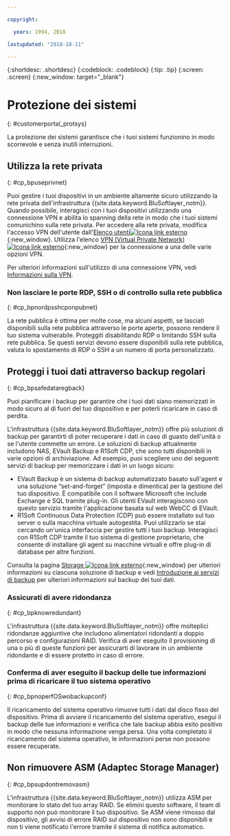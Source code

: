 ```yaml
---

copyright:

  years: 1994, 2018

lastupdated: "2018-10-11"

---
```


{:shortdesc: .shortdesc}
{:codeblock: .codeblock}
{:tip: .tip}
{:screen: .screen}
{:new_window: target="_blank"}


# Protezione dei sistemi
{: #customerportal_protsys}

La protezione dei sistemi garantisce che i tuoi sistemi funzionino in modo scorrevole e senza inutili interruzioni.

## Utilizza la rete privata
{: #cp_bpuseprivnet}

Puoi gestire i tuoi dispositivi in un ambiente altamente sicuro utilizzando la rete privata dell'infrastruttura {{site.data.keyword.BluSoftlayer_notm}}. Quando possibile, interagisci con i tuoi dispositivi utilizzando una connessione VPN e abilita lo spanning della rete in modo che i tuoi sistemi comunichino sulla rete privata. Per accedere alla rete privata, modifica l'accesso VPN dell'utente dall'[Elenco utenti![Icona link esterno](../icons/launch-glyph.svg)](https://control.softlayer.com/account/user/list){:new_window}. Utilizza l'elenco [VPN (Virtual Private Network) ![Icona link esterno](../icons/launch-glyph.svg)](http://www.softlayer.com/vpn-access){:new_window} per la connessione a una delle varie opzioni VPN.

Per ulteriori informazioni sull'utilizzo di una connessione VPN, vedi [Informazioni sulla VPN](/docs/infrastructure/iaas-vpn/about-vpn.html).

### Non lasciare le porte RDP, SSH o di controllo sulla rete pubblica
{: #cp_bpnordpsshcponpubnet}

La rete pubblica è ottima per molte cose, ma alcuni aspetti, se lasciati disponibili sulla rete pubblica attraverso le porte aperte, possono rendere il tuo sistema vulnerabile. Proteggiti disabilitando RDP o limitando SSH sulla rete pubblica. Se questi servizi devono essere disponibili sulla rete pubblica, valuta lo spostamento di RDP o SSH a un numero di porta personalizzato.

## Proteggi i tuoi dati attraverso backup regolari
{: #cp_bpsafedataregback}

Puoi pianificare i backup per garantire che i tuoi dati siano memorizzati in modo sicuro al di fuori del tuo dispositivo e per poterli ricaricare in caso di perdita.

L'infrastruttura {{site.data.keyword.BluSoftlayer_notm}} offre più soluzioni di backup per garantirti di poter recuperare i dati in caso di guasto dell'unità o se l'utente commette un errore. Le soluzioni di backup attualmente includono NAS, EVault Backup e R1Soft CDP, che sono tutti disponibili in varie opzioni di archiviazione.
Ad esempio, puoi scegliere uno dei seguenti servizi di backup per memorizzare i dati in un luogo sicuro:
  * EVault Backup è un sistema di backup automatizzato basato sull'agent e una soluzione “set-and-forget” (imposta e dimentica) per la gestione del tuo dispositivo. È compatibile con il software Microsoft che include Exchange e SQL tramite plug-in. Gli utenti EVault interagiscono con questo servizio tramite l'applicazione basata sul web WebCC di EVault.
  * R1Soft Continuous Data Protection (CDP) può essere installato sul tuo server o sulla macchina virtuale autogestita. Puoi utilizzarlo se stai cercando un'unica interfaccia per gestire tutti i tuoi backup. Interagisci con R1Soft CDP tramite il tuo sistema di gestione proprietario, che consente di installare gli agent su macchine virtuali e offre plug-in di database per altre funzioni.

 Consulta la pagina [Storage ![Icona link esterno](../icons/launch-glyph.svg)](http://www.softlayer.com/services/storagelayer/){:new_window} per ulteriori informazioni su ciascuna soluzione di backup e vedi [Introduzione ai servizi di backup](/docs/infrastructure/Backup/index.html) per ulteriori informazioni sul backup dei tuoi dati.

### Assicurati di avere ridondanza
{: #cp_bpknowredundant}

L'infrastruttura {{site.data.keyword.BluSoftlayer_notm}} offre molteplici ridondanze aggiuntive che includono alimentatori ridondanti a doppio percorso e configurazioni RAID. Verifica di aver eseguito il provisioning di una o più di queste funzioni per assicurarti di lavorare in un ambiente ridondante e di essere protetto in caso di errore.

### Conferma di aver eseguito il backup delle tue informazioni prima di ricaricare il tuo sistema operativo
{: #cp_bpnoperfOSwobackupconf}

Il ricaricamento del sistema operativo rimuove tutti i dati dal disco fisso del dispositivo. Prima di avviare il ricaricamento del sistema operativo, esegui il backup delle tue informazioni e verifica che tale backup abbia esito positivo in modo che nessuna informazione venga persa. Una volta completato il ricaricamento del sistema operativo, le informazioni perse non possono essere recuperate.

## Non rimuovere ASM (Adaptec Storage Manager)
{: #cp_bpsupdontremovasm}

 L'infrastruttura {{site.data.keyword.BluSoftlayer_notm}} utilizza ASM per monitorare lo stato del tuo array RAID. Se elimini questo software, il team di supporto non può monitorare il tuo dispositivo. Se ASM viene rimosso dal dispositivo, gli avvisi di errore RAID sul dispositivo non sono disponibili e non ti viene notificato l'errore tramite il sistema di notifica automatico.
